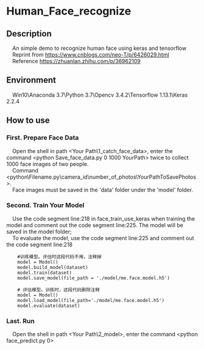 # Human_Face_recognize
## Description
&nbsp;&nbsp;&nbsp;&nbsp;An simple demo to recognize human face using keras and tensorflow
<br />&nbsp;&nbsp;&nbsp;&nbsp;Reprint from https://www.cnblogs.com/neo-T/p/6426029.html
<br />&nbsp;&nbsp;&nbsp;&nbsp;Reference https://zhuanlan.zhihu.com/p/36962109
## Environment
&nbsp;&nbsp;&nbsp;&nbsp;Win10\Anaconda 3.7\Python 3.7\Opencv 3.4.2\Tensorflow 1.13.1\Keras 2.2.4
## How to use
### First. Prepare Face Data
&nbsp;&nbsp;&nbsp;&nbsp;Open the shell in path <Your Path\1_catch_face_data>, enter the command <python Save_face_data.py 0 1000 YourPath> twice to collect 1000 face images of two people. 
<br />&nbsp;&nbsp;&nbsp;&nbsp;Command <python\Filename.py\camera_id\number_of_photos\YourPathToSavePhotos>.
<br />&nbsp;&nbsp;&nbsp;&nbsp;Face images must be saved in the 'data' folder under the 'model' folder.
### Second. Train Your Model
&nbsp;&nbsp;&nbsp;&nbsp;Use the code segment line:218 in face_train_use_keras when training the model and comment out the code segment line:225. The model will be saved in the model folder;
<br />&nbsp;&nbsp;&nbsp;&nbsp;To evaluate the model, use the code segment line:225 and comment out the code segment line:218
```
    #训练模型。评估时这段代码不用，注释掉
    model = Model()
    model.build_model(dataset)
    model.train(dataset)
    model.save_model(file_path = './model/me.face.model.h5')

    # 评估模型。训练时，这段代码删除注释
    model = Model()
    model.load_model(file_path='./model/me.face.model.h5')
    model.evaluate(dataset)
```
### Last. Run
&nbsp;&nbsp;&nbsp;&nbsp;Open the shell in path <Your Path\2_model>, enter the command <python face_predict.py 0>

  
